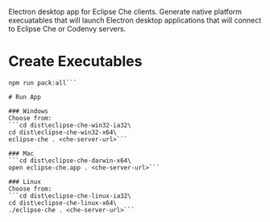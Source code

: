 Electron desktop app for Eclipse Che clients. Generate native platform execuatables that will launch Electron desktop applications that will connect to Eclipse Che or Codenvy servers.

# Create Executables
```git clone http://github.com/tylerjewell/che-electron
npm run pack:all```

# Run App

### Windows
Choose from:
```cd dist\eclipse-che-win32-ia32\
cd dist\eclipse-che-win32-x64\
eclipse-che . <che-server-url>```

### Mac
```cd dist\eclipse-che-darwin-x64\
open eclipse-che.app . <che-server-url>```

### Linux
Choose from:
```cd dist\eclipse-che-linux-ia32\
cd dist\eclipse-che-linux-x64\
./eclipse-che . <che-server-url>```

